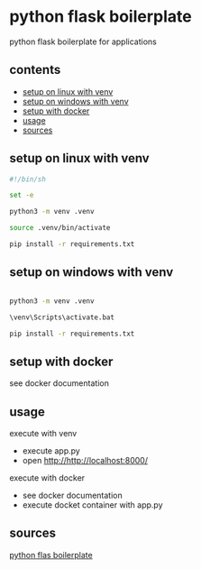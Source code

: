 
<!-- omit in toc -->
# python flask boilerplate

python flask boilerplate for applications

<!-- omit in toc -->
## contents

- [setup on linux with venv](#setup-on-linux-with-venv)
- [setup on windows with venv](#setup-on-windows-with-venv)
- [setup with docker](#setup-with-docker)
- [usage](#usage)
- [sources](#sources)

## setup on linux with venv

```sh
#!/bin/sh

set -e

python3 -m venv .venv

source .venv/bin/activate

pip install -r requirements.txt

```

## setup on windows with venv

```sh

python3 -m venv .venv

\venv\Scripts\activate.bat

pip install -r requirements.txt

```

## setup with docker

see docker documentation

## usage

execute with venv

- execute app.py
- open <http://http://localhost:8000/>

execute with docker

- see docker documentation
- execute docket container with app.py

## sources

[python flas boilerplate](https://www.python-boilerplate.com/py3+flask+executable+logging)
